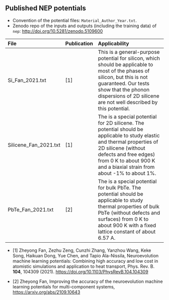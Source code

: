 ## Published NEP potentials 

* Convention of the potential files: `Material_Author_Year.txt`.
* Zenodo repo of the inputs and outputs (including the training data) of `nep`: http://doi.org/10.5281/zenodo.5109600

| File                  | Publication         | Applicability                                                |
| :-------------------- | :------------------ | :----------------------------------------------------------- |
| Si_Fan_2021.txt       | [1] | This is a general-purpose potential for silicon, which should be applicable to most of the phases of silicon, but this is not guaranteed. Our tests show that the phonon dispersions of 2D silicene are not well described by this potential. |
| Silicene_Fan_2021.txt | [1]         | The is a special potential for 2D silicene. The potential should be applicable to study elastic and thermal properties of 2D silicene (without defects and free edges) from 0 K to about 900 K and a biaxial strain from about -1% to about 1%. |
| PbTe_Fan_2021.txt     | [2]        | The is a special potential for bulk PbTe. The potential should be applicable to study thermal properties of bulk PbTe (without defects and surfaces) from 0 K to about 900 K with a fixed lattice constant of about 6.57 A. |



* [1] Zheyong Fan, Zezhu Zeng, Cunzhi Zhang, Yanzhou Wang, Keke Song, Haikuan Dong, Yue Chen, and Tapio Ala-Nissila, 
  Neuroevolution machine learning potentials: Combining high accuracy and low cost in atomistic simulations and application to heat transport,
  Phys. Rev. B. **104**, 104309 (2021). https://doi.org/10.1103/PhysRevB.104.104309
  
* [2] Zheyong Fan, Improving the accuracy of the neuroevolution machine learning potentials for multi-component systems, https://arxiv.org/abs/2109.10643

